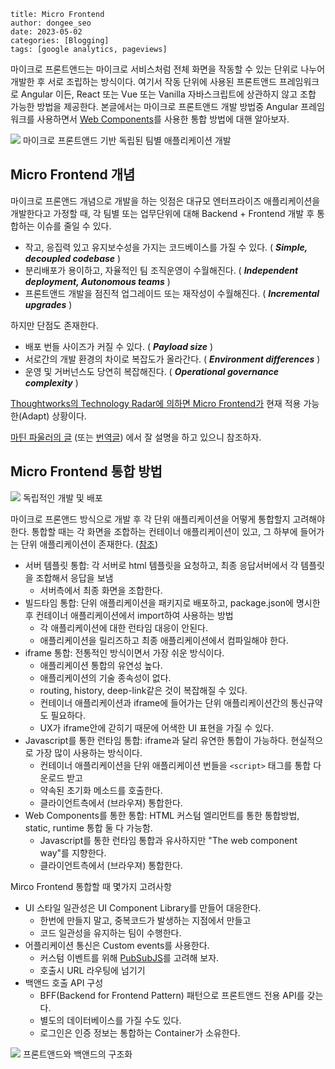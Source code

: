 ```
title: Micro Frontend
author: dongee_seo
date: 2023-05-02
categories: [Blogging]
tags: [google analytics, pageviews]
```

마이크로 프론트앤드는 마이크로 서비스처럼 전체 화면을 작동할 수 있는 단위로 나누어 개발한 후 서로 조립하는 방식이다. 여기서 작동 단위에 사용된 프론트앤드 프레임워크로 Angular 이든, React 또는 Vue 또는 Vanilla 자바스크립트에 상관하지 않고 조합 가능한 방법을 제공한다. 본글에서는 마이크로 프론트앤드 개발 방법중 Angular 프레임워크를 사용하면서 [Web Components](https://developer.mozilla.org/ko/docs/Web/Web_Components)를 사용한 통합 방법에 대핸 알아보자.

![](https://blog.kakaocdn.net/dn/Z8Xpj/btqD8ivThmR/Eli8ghsYYVPmTokeiQno81/img.png)
마이크로 프론트앤드 기반 독립된 팀별 애플리케이션 개발

## Micro Frontend 개념

마이크로 프론앤드 개념으로 개발을 하는 잇점은 대규모 엔터프라이즈 애플리케이션을 개발한다고 가정할 때, 각 팀별 또는 업무단위에 대해 Backend + Frontend 개발 후 통합하는 이슈를 줄일 수 있다.

- 작고, 응집력 있고 유지보수성을 가지는 코드베이스를 가질 수 있다. ( **_Simple, decoupled codebase_** )
- 분리배포가 용이하고, 자율적인 팀 조직운영이 수월해진다. ( **_Independent deployment, Autonomous teams_** )
- 프론트앤드 개발을 점진적 업그레이드 또는 재작성이 수월해진다. ( **_Incremental upgrades_** )

하지만 단점도 존재한다.

- 배포 번들 사이즈가 커질 수 있다. ( **_Payload size_** )
- 서로간의 개발 환경의 차이로 복잡도가 올라간다. ( **_Environment differences_** )
- 운영 및 거버넌스도 당연히 복잡해진다. ( **_Operational governance complexity_** )

[Thoughtworks의 Technology Radar에 의하면 Micro Frontend가](https://www.thoughtworks.com/radar/techniques/micro-frontends) 현재 적용 가능한(Adapt) 상황이다.

[마틴 파울러의 글](https://martinfowler.com/articles/micro-frontends.html) (또는 [번역글](https://medium.com/@juyeon.kate/micro-frontends-%EB%B2%88%EC%97%AD%EA%B8%80-1-5-29c80baf5df)) 에서 잘 설명을 하고 있으니 참조하자.

## Micro Frontend 통합 방법

![](https://blog.kakaocdn.net/dn/Dq0Wh/btqD9uvB5Ps/UriEcpocPkt5a9fICSAgYK/img.png)
독립적인 개발 및 배포

마이크로 프론앤드 방식으로 개발 후 각 단위 애플리케이션을 어떻게 통합할지 고려해야 한다. 통합할 때는 각 화면을 조합하는 컨테이너 애플리케이션이 있고, 그 하부에 들어가는 단위 애플리케이션이 존재한다. ([참조](https://medium.com/@juyeon.kate/micro-frontends-%EB%B2%88%EC%97%AD%EA%B8%80-2-5-66e3a31b72a9))

- 서버 템플릿 통합: 각 서버로 html 템플릿을 요청하고, 최종 응답서버에서 각 템플릿을 조합해서 응답을 보냄
  - 서버측에서 최종 화면을 조합한다.
- 빌드타임 통합: 단위 애플리케이션을 패키지로 배포하고, package.json에 명시한 후 컨테이너 애플리케이션에서 import하여 사용하는 방법
  - 각 애플리케이션에 대한 런타임 대응이 안된다.
  - 애플리케이션을 릴리즈하고 최종 애플리케이션에서 컴파일해야 한다.
- iframe 통합: 전통적인 방식이면서 가장 쉬운 방식이다.
  - 애플리케이션 통합의 유연성 높다.
  - 애플리케이션의 기술 종속성이 없다.
  - routing, history, deep-link같은 것이 복잡해질 수 있다.
  - 컨테이너 애플리케이션과 iframe에 들어가는 단위 애플리케이션간의 통신규약도 필요하다.
  - UX가 iframe안에 갇히기 때문에 어색한 UI 표현을 가질 수 있다.
- Javascript를 통한 런타임 통합: iframe과 달리 유연한 통합이 가능하다. 현실적으로 가장 많이 사용하는 방식이다.
  - 컨테이너 애플리케이션을 단위 애플리케이션 번들을 `<script>` 태그를 통합 다운로드 받고
  - 약속된 초기화 메소드를 호출한다.
  - 클라이언트측에서 (브라우져) 통합한다.
- Web Components를 통한 통합: HTML 커스텀 엘리먼트를 통한 통합방법, static, runtime 통합 둘 다 가능함.
  - Javascript를 통한 런타임 통합과 유사하지만 "The web component way"를 지향한다.
  - 클라이언트측에서 (브라우져) 통합한다.

Mirco Frontend 통합할 때 몇가지 고려사항

- UI 스타일 일관성은 UI Component Library를 만들어 대응한다.
  - 한번에 만들지 말고, 중복코드가 발생하는 지점에서 만들고
  - 코드 일관성을 유지하는 팀이 수행한다.
- 어플리케이션 통신은 Custom events를 사용한다.
  - 커스텀 이벤트를 위해 [PubSubJS](https://github.com/mroderick/PubSubJS)를 고려해 보자.
  - 호출시 URL 라우팅에 넘기기
- 백앤드 호출 API 구성
  - BFF(Backend for Frontend Pattern) 패턴으로 프론트앤드 전용 API를 갖는다.
  - 별도의 데이터베이스를 가질 수도 있다.
  - 로그인은 인증 정보는 통합하는 Container가 소유한다.

![](https://blog.kakaocdn.net/dn/OURFu/btqEd8sGlj4/VlGpBl2RKrW5Mqs0UvB2EK/img.png)
프론트앤드와 백앤드의 구조화
